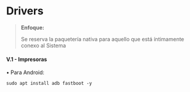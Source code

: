 # Drivers

> **Enfoque:**
> <p> <p>
>  
> Se reserva la paquetería nativa para aquello que está íntimamente conexo al Sistema


#### V.1 - Impresoras

• Para Android:

~~~
sudo apt install adb fastboot -y
